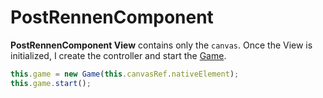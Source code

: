 # PostRennenComponent

**PostRennenComponent View** contains only the `canvas`. Once the View is initialized, I create the controller and start the [Game](./controllers/game.md).

```typescript
this.game = new Game(this.canvasRef.nativeElement);  
this.game.start();
```
